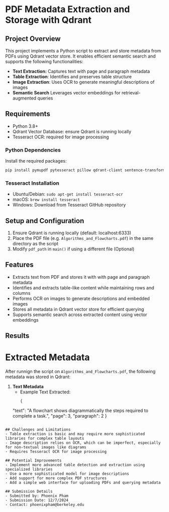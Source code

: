 # PDF Metadata Extraction and Storage with Qdrant

## Project Overview
This project implements a Python script to extract and store metadata from PDFs using Qdrant vector store. It enables efficient semantic search and supports the following functionalities:
- **Text Extraction:** Captures text with page and paragraph metadata
- **Table Extraction**: Identifies and preserves table structure
- **Image Extraction**: Uses OCR to generate meaningful descriptions of images
- **Semantic Search** Leverages vector embeddings for retrieval-augmented queries

## Requirements
- Python 3.8+
- Qdrant Vector Database: ensure Qdrant is running locally
- Tesseract OCR: required for image processing

### Python Dependencies
Install the required packages:
```bash
pip install pymupdf pytesseract pillow qdrant-client sentence-transformers numpy pdfplumber
```

### Tesseract Installation
- Ubuntu/Debian: `sudo apt-get install tesseract-ocr`
- macOS: `brew install tesseract`
- Windows: Download from Tesseract GitHub repository

## Setup and Configuration
1. Ensure Qdrant is running locally (default: localhost:6333)
2. Place the PDF file (e.g. `Algorithms_and_Flowcharts.pdf`) in the same directory as the script
3. Modify `pdf_path` in `main()` if using a different file (Optional)

## Features
- Extracts text from PDF and stores it with with page and paragraph metadata
- Identifies and extracts table-like content while maintaining rows and columns
- Performs OCR on images to generate descriptions and embedded images
- Stores all metadata in Qdrant vector store for efficient querying
- Supports semantic search across extracted content using vector embeddings

## Results
# Extracted Metadata
After runnign the script on `Algorithms_and_Flowcharts.pdf`, the following metadata was stored in Qdrant:
1. **Text Metadata**
   - Example Text Extracted:
     ```
     {
    "text": "A flowchart shows diagrammatically the steps required to complete a task.",
    "page": 3,
    "paragraph": 2
}
```

## Challenges and Limitations
- Table extraction is basic and may require more sophisticated libraries for complex table layouts
- Image description relies on OCR, which can be imperfect, especially for non-textual images like diagrams
- Requires Tesseract OCR for image processing

## Potential Improvements
- Implement more advanced table detection and extraction using specialized libraries
- Use a more sophisticated model for image descriptions
- Add support for more complex PDF structures
- Add a simple web interface for uploading PDFs and querying metadata

## Submission Details
- Submitted by: Phoenix Pham
- Submission Date: 12/7/2024
- Contact: phoenixpham@berkeley.edu
